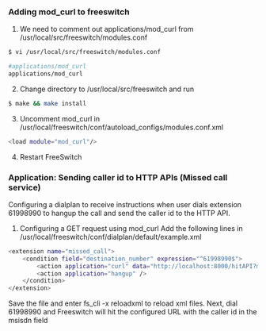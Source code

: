 ### Adding mod_curl to freeswitch

1. We need to comment out applications/mod_curl from /usr/local/src/freeswitch/modules.conf

```sh
$ vi /usr/local/src/freeswitch/modules.conf

#applications/mod_curl
applications/mod_curl
```
2. Change directory to /usr/local/src/freeswitch and run

```sh
$ make && make install
```

3. Uncomment mod_curl in /usr/local/freeswitch/conf/autoload_configs/modules.conf.xml

```sh
<load module="mod_curl"/>
```

4. Restart FreeSwitch

### Application: Sending caller id to HTTP APIs (Missed call service)

Configuring a dialplan to receive instructions when user dials extension 61998990 to hangup the call and send the caller id to the HTTP API.

1. Configuring a GET request using mod_curl
Add the following lines in /usr/local/freeswitch/conf/dialplan/default/example.xml

```sh
<extension name="missed_call">
    <condition field="destination_number" expression="^61998990$">
        <action application="curl" data="http://localhost:8000/hitAPI?msisdn=${caller_id_number}"/>
        <action application="hangup" />
    </condition>
</extension>
```
Save the file and enter fs_cli -x reloadxml to reload xml files. Next, dial 61998990 and Freeswitch will hit the configured URL with the caller id in the msisdn field